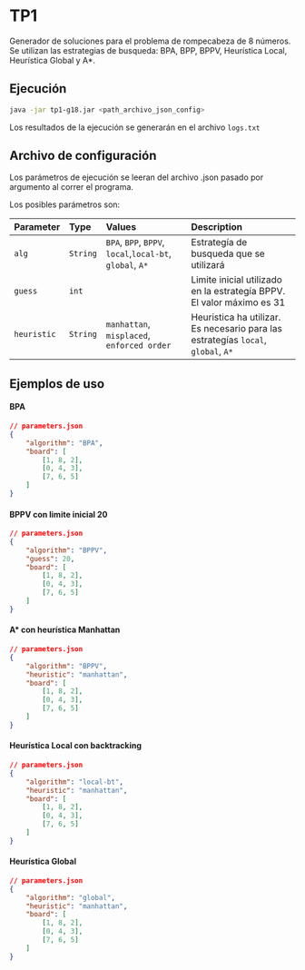 
# TP1
Generador de soluciones para el problema de rompecabeza de 8 números.
Se utilizan las estrategias de busqueda: BPA, BPP, BPPV, Heurística Local, Heurística Global y A*.

## Ejecución
```bash
java -jar tp1-g18.jar <path_archivo_json_config>
```
Los resultados de la ejecución se generarán en el archivo `logs.txt`

## Archivo de configuración
Los parámetros de ejecución se leeran del archivo .json pasado por argumento al correr el programa.

Los posibles parámetros son:

| Parameter     | Type     | Values                                        | Description                                                                       |
| :-------------| :------- |:----------------------------------------------|:----------------------------------------------------------------------------------|
| `alg`         | `String` | `BPA`, `BPP`, `BPPV`, `local`,`local-bt`, `global`, `A*` | Estrategía de busqueda que se utilizará                                           |
| `guess`       | `int`    |                                               | Limite inicial utilizado en la estrategía BPPV. El valor máximo es 31             |
| `heuristic`   | `String` | `manhattan`, `misplaced`, `enforced order`    | Heuristica ha utilizar. Es necesario para las estrategías `local`, `global`, `A*` |



## Ejemplos de uso

#### BPA
```json
// parameters.json
{
    "algorithm": "BPA",
    "board": [
        [1, 8, 2],
        [0, 4, 3],
        [7, 6, 5]
    ]
}
```

#### BPPV con limite inicial 20
```json
// parameters.json
{
    "algorithm": "BPPV",
    "guess": 20,
    "board": [
        [1, 8, 2],
        [0, 4, 3],
        [7, 6, 5]
    ]
}
```

#### A* con heurística Manhattan
```json
// parameters.json
{
    "algorithm": "BPPV",
    "heuristic": "manhattan",
    "board": [
        [1, 8, 2],
        [0, 4, 3],
        [7, 6, 5]
    ]
}
```

#### Heurística Local con backtracking
```json
// parameters.json
{
    "algorithm": "local-bt",
    "heuristic": "manhattan",
    "board": [
        [1, 8, 2],
        [0, 4, 3],
        [7, 6, 5]
    ]
}
```

#### Heurística Global
```json
// parameters.json
{
    "algorithm": "global",
    "heuristic": "manhattan",
    "board": [
        [1, 8, 2],
        [0, 4, 3],
        [7, 6, 5]
    ]
}
```




